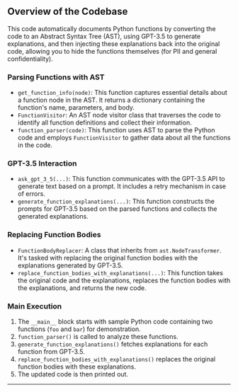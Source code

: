 ## Overview of the Codebase
This code automatically documents Python functions by converting the code to an Abstract Syntax Tree (AST), using GPT-3.5 to generate explanations, and then injecting these explanations back into the original code, allowing you to hide the functions themselves (for PII and general confidentiality).

### Parsing Functions with AST
- `get_function_info(node)`: This function captures essential details about a function node in the AST. It returns a dictionary containing the function's name, parameters, and body.
- `FunctionVisitor`: An AST node visitor class that traverses the code to identify all function definitions and collect their information.
- `function_parser(code)`: This function uses AST to parse the Python code and employs `FunctionVisitor` to gather data about all the functions in the code.

### GPT-3.5 Interaction
- `ask_gpt_3_5(...)`: This function communicates with the GPT-3.5 API to generate text based on a prompt. It includes a retry mechanism in case of errors.
- `generate_function_explanations(...)`: This function constructs the prompts for GPT-3.5 based on the parsed functions and collects the generated explanations.

### Replacing Function Bodies
- `FunctionBodyReplacer`: A class that inherits from `ast.NodeTransformer`. It's tasked with replacing the original function bodies with the explanations generated by GPT-3.5.
- `replace_function_bodies_with_explanations(...)`: This function takes the original code and the explanations, replaces the function bodies with the explanations, and returns the new code.

### Main Execution
1. The `__main__` block starts with sample Python code containing two functions (`foo` and `bar`) for demonstration.
2. `function_parser()` is called to analyze these functions.
3. `generate_function_explanations()` fetches explanations for each function from GPT-3.5.
4. `replace_function_bodies_with_explanations()` replaces the original function bodies with these explanations.
5. The updated code is then printed out.

---